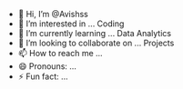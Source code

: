 - 👋 Hi, I’m @Avishss
- 👀 I’m interested in ... Coding
- 🌱 I’m currently learning ... Data Analytics
- 💞️ I’m looking to collaborate on ... Projects
- 📫 How to reach me ...
- 😄 Pronouns: ...
- ⚡ Fun fact: ...

<!---
Avishss/Avishss is a ✨ special ✨ repository because its `README.md` (this file) appears on your GitHub profile.
You can click the Preview link to take a look at your changes.
--->
